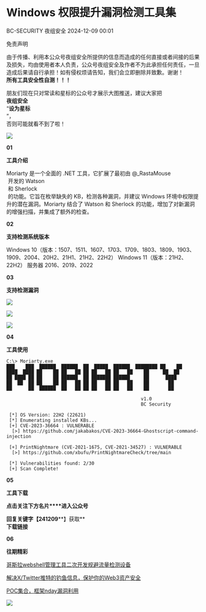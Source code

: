 #  Windows 权限提升漏洞检测工具集   
BC-SECURITY  夜组安全   2024-12-09 00:01  
  
免责声明  
  
由于传播、利用本公众号夜组安全所提供的信息而造成的任何直接或者间接的后果及损失，均由使用者本人负责，公众号夜组安全及作者不为此承担任何责任，一旦造成后果请自行承担！如有侵权烦请告知，我们会立即删除并致歉。谢谢！  
**所有工具安全性自测！！！**  
  
朋友们现在只对常读和星标的公众号才展示大图推送，建议大家把  
**夜组安全**  
“**设为星标**  
”，  
否则可能就看不到了啦！  
  
  
![](https://mmbiz.qpic.cn/sz_mmbiz_png/icZ1W9s2Jp2WrOMH4AFgkSfEFMOvvFuVKicy48weID39VvUTddKTwHoS4mYSaY7uDz19jR8poiaEV61l6ib4XiacJicg/640?wx_fmt=png&from=appmsg "")  
  
  
**01**  
  
**工具介绍**  
  
Moriarty 是一个全面的 .NET 工具，它扩展了最初由 @_RastaMouse  
 开发的 Watson  
 和 Sherlock  
 的功能。它旨在枚举缺失的 KB，检测各种漏洞，并建议 Windows 环境中权限提升的潜在漏洞。Moriarty 结合了 Watson 和 Sherlock 的功能，增加了对新漏洞的增强扫描，并集成了额外的检查。  
  
  
**02**  
  
**支持检测系统版本**  
  
Windows 10（版本：1507、1511、1607、1703、1709、1803、1809、1903、1909、2004、20H2、21H1、21H2、22H2） Windows 11（版本：21H2、22H2） 服务器 2016、2019、2022  
  
**03**  
  
**支持检测漏洞**  
  
  
![](https://mmbiz.qpic.cn/sz_mmbiz_png/icZ1W9s2Jp2UPU0M9BBDian4ibicPaT4jInm47dZeyX4libXFYhicU0KeYy41UAeGpVyh5c37bPic4mX2d6XXoictIUSsA/640?wx_fmt=png&from=appmsg "")  
  
![](https://mmbiz.qpic.cn/sz_mmbiz_png/icZ1W9s2Jp2UPU0M9BBDian4ibicPaT4jInmu9on80ia4vKL6LyZCf3tqfZiaNzT3evyxK0Ppdbicy950Yib8Gz8be7KdA/640?wx_fmt=png&from=appmsg "")  
  
![](https://mmbiz.qpic.cn/sz_mmbiz_png/icZ1W9s2Jp2UPU0M9BBDian4ibicPaT4jInmyq3ZY4H3lPtXdtsD4H1jMWsv1B0389OmVyFeOYJRKuJoibN75EicBveg/640?wx_fmt=png&from=appmsg "")  
  
  
**04**  
  
**工具使用**  
  
```
C:\> Moriarty.exe
███    ███  ██████  ██████  ██  █████  ██████  ████████ ██    ██
████  ████ ██    ██ ██   ██ ██ ██   ██ ██   ██    ██     ██  ██
██ ████ ██ ██    ██ ██████  ██ ███████ ██████     ██      ████
██  ██  ██ ██    ██ ██   ██ ██ ██   ██ ██   ██    ██       ██
██      ██  ██████  ██   ██ ██ ██   ██ ██   ██    ██       ██

                                                 v1.0
                                                 BC Security

 [*] OS Version: 22H2 (22621)
 [*] Enumerating installed KBs...
 [+] CVE-2023-36664 : VULNERABLE
  [>] https://github.com/jakabakos/CVE-2023-36664-Ghostscript-command-injection

 [+] PrintNightmare (CVE-2021-1675, CVE-2021-34527) : VULNERABLE
  [>] https://github.com/xbufu/PrintNightmareCheck/tree/main

 [*] Vulnerabilities found: 2/30
 [+] Scan Complete!
```  
  
  
  
  
**05**  
  
**工具下载**  
  
**点击关注下方名片****进入公众号**  
  
**回复关键字【241209****】获取**  
**下载链接**  
  
  
**06**  
  
**往期精彩**  
  

							  
  
[ 哥斯拉webshell管理工具二次开发规避流量检测设备 ](http://mp.weixin.qq.com/s?__biz=Mzk0ODM0NDIxNQ==&mid=2247492924&idx=1&sn=6480fbcef03f510d24353a08df6010ef&chksm=c36ba1c4f41c28d259f68b38b90d0f126b59ceb669b272c7b458b12c0141901ce28c6e3cbece&scene=21#wechat_redirect)  

						  
  
  

							  
  
[ 解决X/Twitter推特的钓鱼信息，保护你的Web3资产安全 ](http://mp.weixin.qq.com/s?__biz=Mzk0ODM0NDIxNQ==&mid=2247492920&idx=1&sn=681b850f5562d56bd0b14839971a8dbc&chksm=c36ba1c0f41c28d678185c520ddef7470d0208fff4f24fa136fd307eb81bbed8934bf7f44b88&scene=21#wechat_redirect)  

						  
  
  

							  
  
[ POC集合，框架nday漏洞利用 ](http://mp.weixin.qq.com/s?__biz=Mzk0ODM0NDIxNQ==&mid=2247492910&idx=1&sn=09a010c00e7b570a4044e87718fd1ea4&chksm=c36ba1d6f41c28c0d43b32072e9bced88b6c22aa7e123b2e973b06ae4ef3de25d19c0b2d284f&scene=21#wechat_redirect)  

						  
  
![](https://mmbiz.qpic.cn/mmbiz_png/OAmMqjhMehrtxRQaYnbrvafmXHe0AwWLr2mdZxcg9wia7gVTfBbpfT6kR2xkjzsZ6bTTu5YCbytuoshPcddfsNg/640?wx_fmt=png&wxfrom=5&wx_lazy=1&wx_co=1&random=0.8399406679299557 "")  
  
